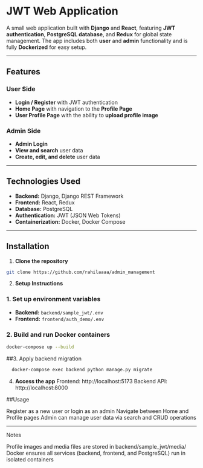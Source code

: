 # JWT Web Application

A small web application built with **Django** and **React**, featuring **JWT authentication**, **PostgreSQL database**, and **Redux** for global state management. The app includes both **user** and **admin** functionality and is fully **Dockerized** for easy setup.

---

## Features

### User Side
- **Login / Register** with JWT authentication
- **Home Page** with navigation to the **Profile Page**
- **User Profile Page** with the ability to **upload profile image**

### Admin Side
- **Admin Login**
- **View and search** user data
- **Create, edit, and delete** user data

---

## Technologies Used
- **Backend:** Django, Django REST Framework
- **Frontend:** React, Redux
- **Database:** PostgreSQL
- **Authentication:** JWT (JSON Web Tokens)
- **Containerization:** Docker, Docker Compose

---

## Installation

1. **Clone the repository**
```bash
git clone https://github.com/rahilaaaa/admin_management

```

2. **Setup Instructions**

### 1. Set up environment variables
- **Backend:** `backend/sample_jwt/.env`
- **Frontend:** `frontend/auth_demo/.env`

### 2. Build and run Docker containers
```bash
docker-compose up --build
```
##3. Apply backend migration
 ```bash
   docker-compose exec backend python manage.py migrate
```
4. **Access the app**
Frontend: http://localhost:5173
Backend API: http://localhost:8000

##Usage

Register as a new user or login as an admin
Navigate between Home and Profile pages
Admin can manage user data via search and CRUD operations

---

Notes

Profile images and media files are stored in backend/sample_jwt/media/
Docker ensures all services (backend, frontend, and PostgreSQL) run in isolated containers


